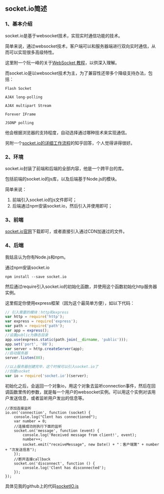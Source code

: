 <h2>socket.io简述</h2>

<h3>1、基本介绍</h3>

socket.io是基于websocket技术，实现实时通信功能的技术。

简单来说，通过websocket技术，客户端可以和服务器端进行双向实时通信，从而可以实现很多高级特性。

这里附一个阮一峰的关于[WebSocket 教程](http://www.ruanyifeng.com/blog/2017/05/websocket.html)，以供深入理解。

而socket.io是以websocket技术为主，为了兼容性还带多个降级支持办法，包括：

```
Flash Socket

AJAX long-polling

AJAX multipart Stream

Forever IFrame

JSONP polling
```

他会根据浏览器的支持程度，自动选择通过哪种技术来实现通信。

另附一个[socket.io的详细工作流程](https://www.zhihu.com/question/31965911)的知乎回答，个人觉得讲得很好。

<h3>2、环境</h3>

socket.io封装了前端和后端的全部内容，他是一个跨平台的库。

包括前端的socket.io的js库，以及后端基于Node.js的模块。

简单来说：

1. 前端引入socket.io的js文件即可；
2. 后端通过npm安装socket.io，然后引入并使用即可；

<h3>3、前端</h3>

[socket.io官网](https://socket.io/)下载即可，或者直接引入通过CDN加速过的文件。

<h3>4、后端</h3>

我姑且认为你有Node.js和npm。

通过npm安装socket.io

```
npm install --save socket.io
```

然后通过require引入socket.io的初始化函数，并使用这个函数初始化http服务器实例。

这里假定你使用express框架（因为这个最简单方便），如以下代码：

```javascript
// 引入需要的模块：http和express
var http = require('http');
var express = require('express');
var path = require('path');
var app = express();
//设置public为静态目录
app.use(express.static(path.join(__dirname, 'public')));
app.set('port', '80');
var server = http.createServer(app);
//启动服务器
server.listen(80);

//以上服务器创建完毕，这个时候可以引入socket.io了
//创建socket
var io = require('socket.io')(server);
```

初始化之后，会返回一个对象io，用这个对象去监听connection事件，然后在回调函数里传的参数，就是每一个用户的websocket实例。可以用这个实例对该用户发送信息，或者监听用户发出的信息等。

```
//添加连接监听
io.on('connection', function (socket) {
    console.log("Clent has connectioned");
    var number = 0;
    //连接成功则执行下面的监听
    socket.on('message', function (event) {
        console.log('Received message from client!', event);
        number++;
        socket.emit("receiveMessage", new Date() + "：客户端第" + number + "次发送信息");
    });
    //断开连接callback
    socket.on('disconnect', function () {
        console.log('Clent has disconnected');
    });
});
```

具体见我的github上的代码[socketIO.js](https://github.com/qq20004604/Backgammon-websocket/blob/master/socket.IO/socketIO.js)


